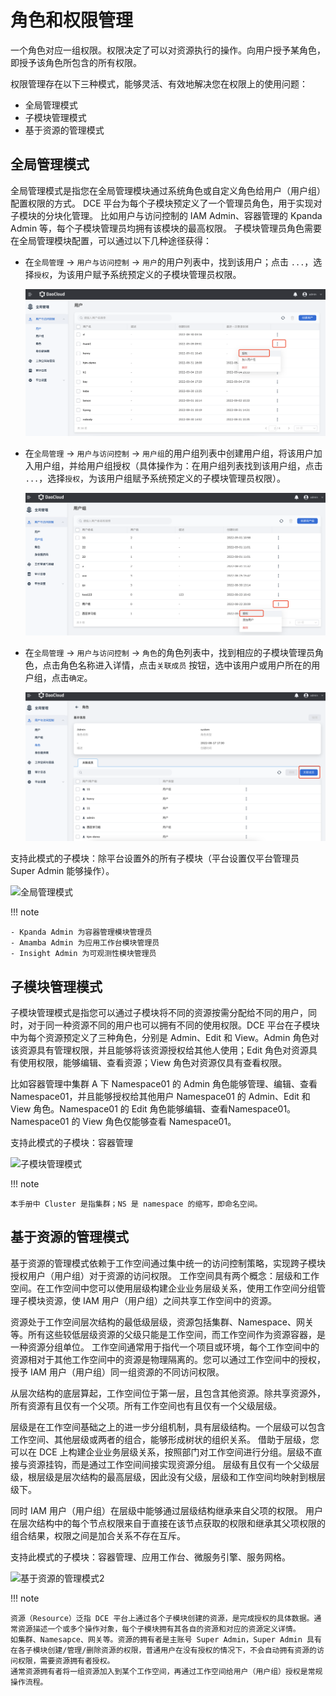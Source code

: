 # 角色和权限管理

一个角色对应一组权限。权限决定了可以对资源执行的操作。向用户授予某角色，即授予该角色所包含的所有权限。

权限管理存在以下三种模式，能够灵活、有效地解决您在权限上的使用问题：

- 全局管理模式
- 子模块管理模式
- 基于资源的管理模式

## 全局管理模式

全局管理模式是指您在全局管理模块通过系统角色或自定义角色给用户（用户组）配置权限的方式。
DCE 平台为每个子模块预定义了一个管理员角色，用于实现对子模块的分块化管理。
比如用户与访问控制的 IAM Admin、容器管理的 Kpanda Admin 等，每个子模块管理员均拥有该模块的最高权限。
子模块管理员角色需要在全局管理模块配置，可以通过以下几种途径获得：

- 在`全局管理` -> `用户与访问控制` -> `用户`的用户列表中，找到该用户；点击 `...`，选择`授权`，为该用户赋予系统预定义的子模块管理员权限。

    ![](../../images/role01.png)

- 在`全局管理` -> `用户与访问控制` -> `用户组`的用户组列表中创建用户组，将该用户加入用户组，并给用户组授权（具体操作为：在用户组列表找到该用户组，点击 `...`，选择`授权`，为该用户组赋予系统预定义的子模块管理员权限）。

    ![](../../images/role02.png)

- 在`全局管理` -> `用户与访问控制` -> `角色`的角色列表中，找到相应的子模块管理员角色，点击角色名称进入详情，点击`关联成员` 按钮，选中该用户或用户所在的用户组，点击`确定`。

    ![](../../images/role03.png)

支持此模式的子模块：除平台设置外的所有子模块（平台设置仅平台管理员 Super Admin 能够操作）。

![全局管理模式](../../images/permission1.png)

!!! note

    - Kpanda Admin 为容器管理模块管理员
    - Amamba Admin 为应用工作台模块管理员
    - Insight Admin 为可观测性模块管理员

## 子模块管理模式

子模块管理模式是指您可以通过子模块将不同的资源按需分配给不同的用户，同时，对于同一种资源不同的用户也可以拥有不同的使用权限。DCE 平台在子模块中为每个资源预定义了三种角色，分别是 Admin、Edit 和 View。Admin 角色对该资源具有管理权限，并且能够将该资源授权给其他人使用；Edit 角色对资源具有使用权限，能够编辑、查看资源；View 角色对资源仅具有查看权限。

比如容器管理中集群 A 下 Namespace01 的 Admin 角色能够管理、编辑、查看 Namespace01，并且能够授权给其他用户 Namespace01 的 Admin、Edit 和 View 角色。Namespace01 的 Edit 角色能够编辑、查看Namespace01。Namespace01 的 View 角色仅能够查看 Namespace01。

支持此模式的子模块：容器管理

![子模块管理模式](../../images/permission2.png)

!!! note

    本手册中 Cluster 是指集群；NS 是 namespace 的缩写，即命名空间。

## 基于资源的管理模式

基于资源的管理模式依赖于工作空间通过集中统一的访问控制策略，实现跨子模块授权用户（用户组）对于资源的访问权限。
工作空间具有两个概念：层级和工作空间。在工作空间中您可以使用层级构建企业业务层级关系，使用工作空间分组管理子模块资源，使 IAM 用户（用户组）之间共享工作空间中的资源。

资源处于工作空间层次结构的最低级层级，资源包括集群、Namespace、网关等。所有这些较低层级资源的父级只能是工作空间，而工作空间作为资源容器，是一种资源分组单位。
工作空间通常用于指代一个项目或环境，每个工作空间中的资源相对于其他工作空间中的资源是物理隔离的。您可以通过工作空间中的授权，授予 IAM 用户（用户组）同一组资源的不同访问权限。

从层次结构的底层算起，工作空间位于第一层，且包含其他资源。除共享资源外，所有资源有且仅有一个父项。所有工作空间也有且仅有一个父级层级。

层级是在工作空间基础之上的进一步分组机制，具有层级结构。一个层级可以包含工作空间、其他层级或两者的组合，能够形成树状的组织关系。
借助于层级，您可以在 DCE 上构建企业业务层级关系，按照部门对工作空间进行分组。层级不直接与资源挂钩，而是通过工作空间间接实现资源分组。
层级有且仅有一个父级层级，根层级是层次结构的最高层级，因此没有父级，层级和工作空间均映射到根层级下。

同时 IAM 用户（用户组）在层级中能够通过层级结构继承来自父项的权限。
用户在层次结构中的每个节点权限来自于直接在该节点获取的权限和继承其父项权限的组合结果，权限之间是加合关系不存在互斥。

支持此模式的子模块：容器管理、应用工作台、微服务引擎、服务网格。

![基于资源的管理模式2](../../images/permission4.png)

!!! note

    资源（Resource）泛指 DCE 平台上通过各个子模块创建的资源，是完成授权的具体数据。通常资源描述一个或多个操作对象，每个子模块拥有其各自的资源和对应的资源定义详情。
    如集群、Namesapce、网关等。资源的拥有者是主账号 Super Admin，Super Admin 具有在各子模块创建/管理/删除资源的权限，普通用户在没有授权的情况下，不会自动拥有资源的访问权限，需要资源拥有者授权。
    通常资源拥有者将一组资源加入到某个工作空间，再通过工作空间给用户（用户组）授权是常规操作流程。
